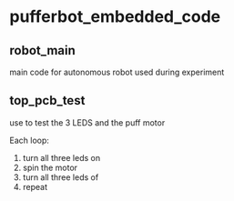 # pufferbot_embedded_code

## robot_main
main code for autonomous robot used during experiment 

## top_pcb_test
use to test the 3 LEDS and the puff motor

Each loop:
1. turn all three leds on
2. spin the motor 
3. turn all three leds of
4. repeat
